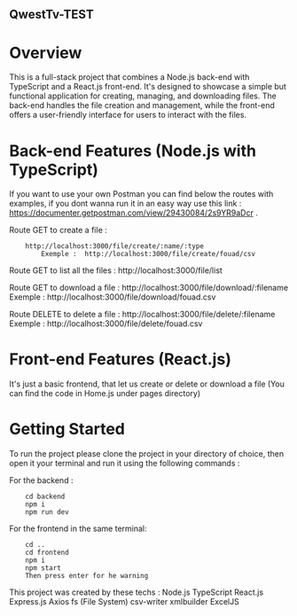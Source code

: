 ## QwestTv-TEST
# Overview

This is a full-stack project that combines a Node.js back-end with TypeScript and a React.js front-end. It's designed to showcase a simple but functional application for creating, managing, and downloading files. The back-end handles the file creation and management, while the front-end offers a user-friendly interface for users to interact with the files.

# Back-end Features (Node.js with TypeScript)

If you want to use your own Postman you can find below the routes with examples, if you dont wanna run it in an easy way use this link : https://documenter.getpostman.com/view/29430084/2s9YR9aDcr .

Route GET to create a file :

        http://localhost:3000/file/create/:name/:type
            Exemple :  http://localhost:3000/file/create/fouad/csv

Route GET to list all the files :
            http://localhost:3000/file/list

Route GET to download a file :
            http://localhost:3000/file/download/:filename
            Exemple :  http://localhost:3000/file/download/fouad.csv

Route DELETE to delete a file :
            http://localhost:3000/file/delete/:filename
            Exemple :  http://localhost:3000/file/delete/fouad.csv

# Front-end Features (React.js)

It's just a basic frontend, that let us create or delete or download a file (You can find the code in Home.js under pages directory)

# Getting Started

To run the project please clone the project in your directory of choice, then open it your terminal and run it using the following commands :

For the backend :

        cd backend
        npm i
        npm run dev
    
For the frontend in the same terminal: 

        cd .. 
        cd frontend
        npm i
        npm start
        Then press enter for he warning

This project was created by these techs : 
    Node.js
    TypeScript
    React.js
    Express.js
    Axios
    fs (File System)
    csv-writer
    xmlbuilder
    ExcelJS


